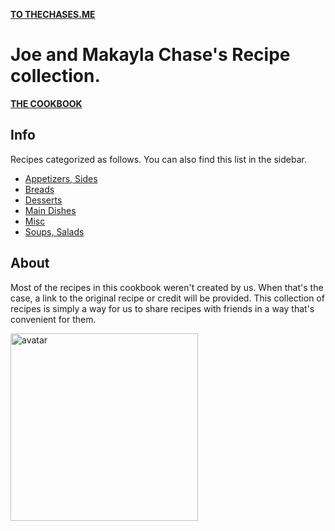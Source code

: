 **[TO THECHASES.ME](https://www.thechases.me)**

# Joe and Makayla Chase's Recipe collection.

**[THE COOKBOOK](https://www.thechases.me/cookbook)**

## Info

Recipes categorized as follows. You can also find this list in the sidebar.

* [Appetizers, Sides](https://www.thechases.me/cookbook/content/appetizers-sides.html)
* [Breads](https://www.thechases.me/cookbook/content/breads.html)
* [Desserts](https://www.thechases.me/cookbook/content/desserts.html)
* [Main Dishes](https://www.thechases.me/cookbook/content/main-dishes.html)
* [Misc](https://www.thechases.me/cookbook/content/misc.html)
* [Soups, Salads](https://www.thechases.me/cookbook/content/soup-salads.html)

## About

Most of the recipes in this cookbook weren't created by us. When that's the case, a link to the original recipe or credit will be provided. This collection of recipes is simply a way for us to share recipes with friends in a way that's convenient for them.

<img src="https://files.catbox.moe/a7qva1.jpg" alt="avatar" width="300" height="auto">